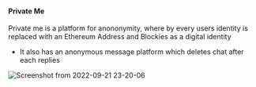 #### Private Me 

Private me is a platform for anononymity, where by every users identity
is replaced with an Ethereum Address and Blockies  as a digital identity 


* It also has an anonymous message platform 
which deletes chat after each replies 

![Screenshot from 2022-09-21 23-20-06](https://user-images.githubusercontent.com/54102389/191620864-a48464c9-b04e-4231-9be9-d59b45c7569c.png)

